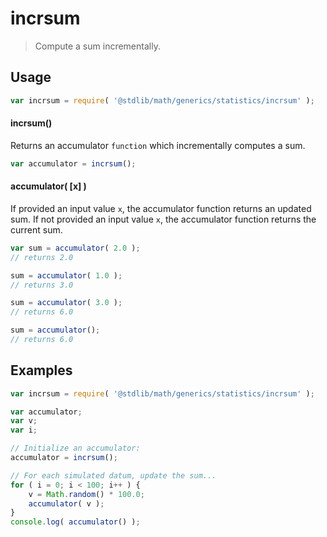 incrsum
===

> Compute a sum incrementally.


<!-- <usage> -->

## Usage

``` javascript
var incrsum = require( '@stdlib/math/generics/statistics/incrsum' );
```

#### incrsum()

Returns an accumulator `function` which incrementally computes a sum.

``` javascript
var accumulator = incrsum();
```

#### accumulator( \[x\] )

If provided an input value `x`, the accumulator function returns an updated sum. If not provided an input value `x`, the accumulator function returns the current sum.

``` javascript
var sum = accumulator( 2.0 );
// returns 2.0

sum = accumulator( 1.0 );
// returns 3.0

sum = accumulator( 3.0 );
// returns 6.0

sum = accumulator();
// returns 6.0
```

<!-- </usage> -->


<!-- <examples> -->

## Examples

``` javascript
var incrsum = require( '@stdlib/math/generics/statistics/incrsum' );

var accumulator;
var v;
var i;

// Initialize an accumulator:
accumulator = incrsum();

// For each simulated datum, update the sum...
for ( i = 0; i < 100; i++ ) {
    v = Math.random() * 100.0;
    accumulator( v );
}
console.log( accumulator() );
```

<!-- </examples> -->


<!-- <links> -->

<!-- </links> -->
